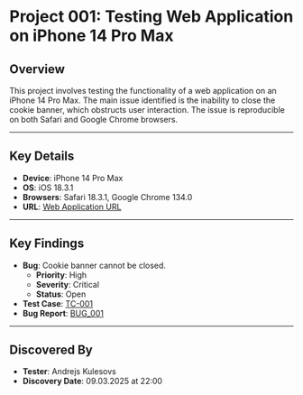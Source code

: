 # Project 001: Testing Web Application on iPhone 14 Pro Max

## Overview
This project involves testing the functionality of a web application on an iPhone 14 Pro Max. The main issue identified is the inability to close the cookie banner, which obstructs user interaction. The issue is reproducible on both Safari and Google Chrome browsers.

---

## Key Details
- **Device**: iPhone 14 Pro Max
- **OS**: iOS 18.3.1
- **Browsers**: Safari 18.3.1, Google Chrome 134.0
- **URL**: [Web Application URL](https://lg.lv/majoklim)

---

## Key Findings
- **Bug**: Cookie banner cannot be closed.
  - **Priority**: High
  - **Severity**: Critical
  - **Status**: Open
- **Test Case**: [TC-001](https://github.com/Kulesovs/QA_Testing_Portfolio/blob/main/Projects/Projects_VSC/Project_001/Test_Cases/Exploratory_Tests/TC-001.md)
- **Bug Report**: [BUG_001](https://github.com/Kulesovs/QA_Testing_Portfolio/blob/main/Projects/Projects_VSC/Project_001/Bug_Reports/Open_Bugs/BUG_001.md)

---

## Discovered By
- **Tester**: Andrejs Kulesovs
- **Discovery Date**: 09.03.2025 at 22:00